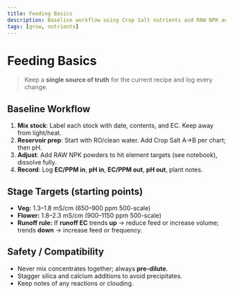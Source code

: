 ```yaml
---
title: Feeding Basics
description: Baseline workflow using Crop Salt nutrients and RAW NPK additives.
tags: [grow, nutrients]
---
```


# Feeding Basics

> Keep a **single source of truth** for the current recipe and log every change.

## Baseline Workflow

1. **Mix stock**: Label each stock with date, contents, and EC. Keep away from light/heat.
2. **Reservoir prep**: Start with RO/clean water. Add Crop Salt A→B per chart; then pH.
3. **Adjust**: Add RAW NPK powders to hit element targets (see notebook), dissolve fully.
4. **Record**: Log **EC/PPM in**, **pH in**, **EC/PPM out**, **pH out**, plant notes.

## Stage Targets (starting points)

- **Veg:** 1.3–1.8 mS/cm (650–900 ppm 500-scale)  
- **Flower:** 1.8–2.3 mS/cm (900–1150 ppm 500-scale)  
- **Runoff rule:** If **runoff EC** trends **up** → reduce feed or increase volume; trends **down** → increase feed or frequency.

## Safety / Compatibility

- Never mix concentrates together; always **pre-dilute**.
- Stagger silica and calcium additions to avoid precipitates.
- Keep notes of any reactions or clouding.
